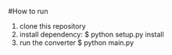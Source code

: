 #How to run
1. clone this repository
2. install dependency:
    $ python setup.py install
3. run the converter
    $ python main.py